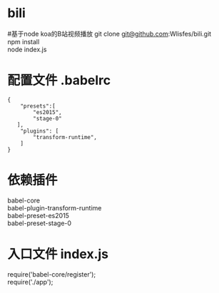 # bili

#基于node koa的B站视频播放
git clone git@github.com:Wlisfes/bili.git  <br/>
npm install  <br/>
node index.js  <br/>


  
#  配置文件 .babelrc
    {
        "presets":[
            "es2015",
            "stage-0"
       ],
        "plugins": [
            "transform-runtime",
        ]
    }


#   依赖插件
   babel-core  <br/>
   babel-plugin-transform-runtime  <br/>
   babel-preset-es2015  <br/>
   babel-preset-stage-0  <br/>


#  入口文件  index.js
   require('babel-core/register');  <br/>
   require('./app');